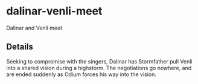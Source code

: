 # dalinar-venli-meet
Dalinar and Venli meet

## Details
Seeking to compromise with the singers, Dalinar has Stormfather pull Venli into a shared vision during a highstorm. The negotiations go nowhere, and are ended suddenly as Odium forces his way into the vision.
